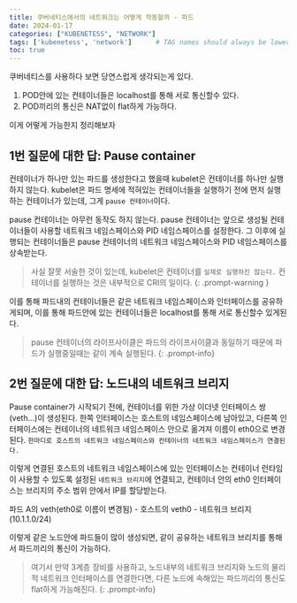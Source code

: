 ```yaml
---
title: 쿠버네티스에서의 네트워크는 어떻게 작동할까 - 파드
date: 2024-01-17
categories: ["KUBENETESS", "NETWORK"]
tags: ['kubenetess', 'network']      # TAG names should always be lowercase
toc: true
---
```


쿠버네티스를 사용하다 보면 당연스럽게 생각되는게 있다.
1. POD안에 있는 컨테이너들은 localhost를 통해 서로 통신할수 있다.
2. POD끼리의 통신은 NAT없이 flat하게 가능하다.

이게 어떻게 가능한지 정리해보자

## 1번 질문에 대한 답: **Pause container**

컨테이너가 하나만 있는 파드를 생성한다고 했을때 kubelet은 컨테이너를 하나만 실행하지 않는다. kubelet은 파드 명세에 적혀있는 컨테이너들을 실행하기 전에 먼저 실행하는 컨테이너가 있는데, 그게 `pause 컨테이너`이다. 

pause 컨테이너는 아무런 동작도 하지 않는다. pause 컨테이너는 앞으로 생성될 컨테이너들이 사용할 네트워크 네임스페이스와 PID 네임스페이스를 설정한다. 그 이후에 실행되는 컨테이너들은 pause 컨테이너의 네트워크 네임스페이스와 PID 네임스페이스를 상속받는다.
> 사실 잘못 서술한 것이 있는데, kubelet은 컨테이너를 `실제로 실행하진 않는다.` 컨테이너를 실행하는 것은 내부적으로 CRI의 일이다. 
{: .prompt-warning }

이를 통해 파드내의 컨테이너들은 같은 네트워크 네임스페이스와 인터페이스를 공유하게되며, 이를 통해 파드안에 있는 컨테이너들은 localhost를 통해 서로 통신할수 있게된다.
> pause 컨테이너의 라이프사이클은 파드의 라이프사이클과 동일하기 때문에 파드가 실행중일때는 같이 계속 실행된다.
{: .prompt-info}

## 2번 질문에 대한 답: 노드내의 네트워크 브리지 

Pause container가 시작되기 전에, 컨테이너를 위한 가상 이더넷 인터페이스 쌍(veth...)이 생성된다. 한쪽 인터페이스는 호스트의 네임스페이스에 남아있고, 다른쪽 인터페이스에는 컨테이너의 네트워크 네임스페이스 안으로 옮겨져 이름이 eth0으로 변경된다. `한마디로 호스트의 네트워크 네임스페이스와 컨테이너의 네트워크 네임스페이스가 연결된다.` 

이렇게 연결된 호스트의 네트워크 네임스페이스에 있는 인터페이스는 컨테이너 런타임이 사용할 수 있도록 설정된 `네트워크 브리지`에 연결되고, 컨테이너 안의 eth0 인터페이스는 브리지의 주소 범위 안에서 IP를 할당받는다. 

파드 A의 veth(eth0로 이름이 변경됨) - 호스트의 veth0 - 네트워크 브리지(10.1.1.0/24)

이렇게 같은 노드안에 파드들이 많이 생성되면, 같이 공유하는 네트워크 브리지를 통해서 파드끼리의 통신이 가능하다. 
> 여기서 만약 3계층 장비를 사용하고, 노드내부의 네트워크 브리지와 노드의 물리적 네트워크 인터페이스를 연결한다면, 다른 노드에 속해있는 파드끼리의 통신도 flat하게 가능해진다. 
{: .prompt-info}